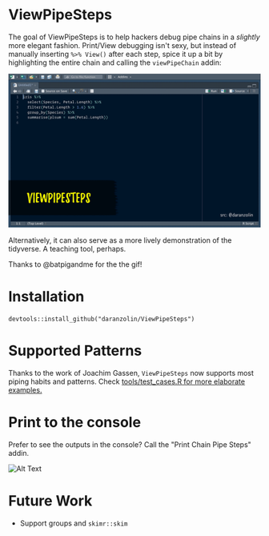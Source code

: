 # ViewPipeSteps

The goal of ViewPipeSteps is to help hackers debug pipe chains in a *slightly* more elegant fashion. Print/View debugging isn't sexy, but instead of manually inserting `%>% View()` after each step, spice it up a bit by highlighting the entire chain and calling the `viewPipeChain` addin:

![Alt Text](inst/daranzolin_ViewPipeSteps.gif)

Alternatively, it can also serve as a more lively demonstration of the tidyverse. A teaching tool, perhaps.

Thanks to @batpigandme for the the gif!

# Installation

```
devtools::install_github("daranzolin/ViewPipeSteps")

```
# Supported Patterns

Thanks to the work of Joachim Gassen, `ViewPipeSteps` now supports most piping habits and patterns. Check [tools/test_cases.R for more elaborate examples.](https://github.com/daranzolin/ViewPipeSteps/blob/master/tools/test_cases.R) 

# Print to the console

Prefer to see the outputs in the console? Call the "Print Chain Pipe Steps" addin.

![Alt Text](https://media.giphy.com/media/jU2hXQUcYIumX9XWAq/giphy.gif)

# Future Work

* Support groups and `skimr::skim`



